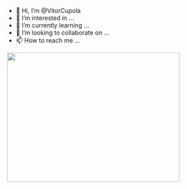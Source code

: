 - 👋 Hi, I’m @VitorCupola
- 👀 I’m interested in ...
- 🌱 I’m currently learning ...
- 💞️ I’m looking to collaborate on ...
- 📫 How to reach me ...

<div>

<img align="right" src="https://media0.giphy.com/media/vzO0Vc8b2VBLi/giphy.gif?cid=ecf05e47c32t1kn3kthvbiqbr8ye5o0ttrvjw8lsn43hemab&rid=giphy.gif&ct=g" width="400" height="300" style="position:absolute" frameBorder="0" class="giphy-embed" allowFullScreen>

</div>

<!---
VitorCupola/VitorCupola is a ✨ special ✨ repository because its `README.md` (this file) appears on your GitHub profile.
You can click the Preview link to take a look at your changes.
--->
